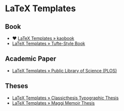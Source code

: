 # LaTeX Templates

## Book

* ❤️ [LaTeX Templates » kaobook](https://www.latextemplates.com/template/kaobook)
* [LaTeX Templates » Tufte-Style Book](https://www.latextemplates.com/template/tufte-style-book)

## Academic Paper

* [LaTeX Templates » Public Library of Science (PLOS)](https://www.latextemplates.com/template/public-library-of-science-plos)

## Theses

* [LaTeX Templates » Classicthesis Typographic Thesis](https://www.latextemplates.com/template/classicthesis-typographic-thesis)
* [LaTeX Templates » Maggi Memoir Thesis](https://www.latextemplates.com/template/maggi-memoir-thesis)
